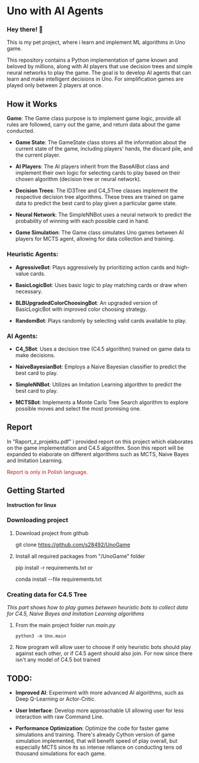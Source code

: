 # Uno with AI Agents
### Hey there! 👋
This is my pet project, where i learn and implement ML algorithms in Uno game.

This repository contains a Python implementation of game known and beloved by millions, along with AI players that use decision trees and simple neural networks to play the game. The goal is to develop AI agents that can learn and make intelligent decisions in Uno.
For simplification games are played only between 2 players at once.

## How it Works
**Game**: The Game class purpose is to implement game logic, provide all rules are followed, carry out the game, and return data about the game conducted.

- **Game State**: The GameState class stores all the information about the current state of the game, including players' hands, the discard pile, and the current player.

- **AI Players**: The AI players inherit from the BaseAIBot class and implement their own logic for selecting cards to play based on their chosen algorithm (decision tree or neural network).

- **Decision Trees**: The ID3Tree and C4_5Tree classes implement the respective decision tree algorithms. These trees are trained on game data to predict the best card to play given a particular game state.

- **Neural Network**: The SimpleNNBot uses a neural network to predict the probability of winning with each possible card in hand.

- **Game Simulation**: The Game class simulates Uno games between AI players for MCTS agent, allowing for data collection and training.
### Heuristic Agents:

- **AgressiveBot**: Plays aggressively by prioritizing action cards and high-value cards.

- **BasicLogicBot**: Uses basic logic to play matching cards or draw when necessary.

- **BLBUpgradedColorChoosingBot**: An upgraded version of BasicLogicBot with improved color choosing strategy.

- **RandomBot**: Plays randomly by selecting valid cards available to play. 

### AI Agents:

- **C4_5Bot**: Uses a decision tree (C4.5 algorithm) trained on game data to make decisions.

- **NaiveBayesianBot**: Employs a Naive Bayesian classifier to predict the best card to play.

- **SimpleNNBot**: Utilizes an Imitation Learning algorithm to predict the best card to play.

- **MCTSBot**: Implements a Monte Carlo Tree Search algorithm to explore possible moves and select the most promising one.

## Report

In "Raport_z_projektu.pdf" i provided report on this project which elaborates on the game implementation and C4.5 algorithm. Soon this report will be expanded to elaborate on different algorithms such as MCTS, Naive Bayes and Imitation Learning.

<span style="color: firebrick"> Report is only in Polish language.</span>



## Getting Started
**Instruction for linux**
### Downloading project
1. Download project from github


    git clone https://github.com/s28492/UnoGame

2. Install all required packages from "/UnoGame" folder

    
    pip install -r requirements.txt
or

    conda install --file requirements.txt


### Creating data for C4.5 Tree

*This part shows how to play games between heuristic bots to collect data for C4.5, Naive Bayes and Imitation Learning algorithms* 

1. From the main project folder run *main.py*

       python3 -m Uno.main
2. Now program will allow user to choose if only heuristic bots should play against each other, or if C4.5 agent should also join. For now since there isn't any model of C4.5 bot trained 
     
        
## TODO:

- **Improved AI**: Experiment with more advanced AI algorithms, such as Deep Q-Learning or Actor-Critic.

- **User Interface**: Develop more approachable UI allowing user for less interaction with raw Command Line.

- **Performance Optimization**: Optimize the code for faster game simulations and training. There's already Cython version of game simulation implemented, that will benefit speed of play overall, but especially MCTS since its so intense reliance on conducting tens od thousand simulations for each game.
